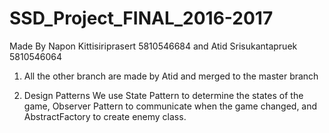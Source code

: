 # SSD_Project_FINAL_2016-2017

Made By Napon Kittisiriprasert 5810546684
    and Atid  Srisukantapruek  5810546064
    
 1. All the other branch are made by Atid and merged to the master branch
 
 
 2. Design Patterns
    We use State Pattern to determine the states of the game,
    Observer Pattern to communicate when the game changed,
    and AbstractFactory to create enemy class.
